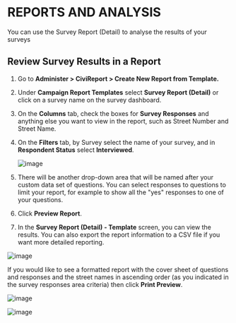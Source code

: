 # REPORTS AND ANALYSIS

You can use the Survey Report (Detail) to analyse the results of your
surveys

## Review Survey Results in a Report

1.  Go to **Administer > CiviReport > Create New Report from
    Template.**
2.  Under **Campaign Report Templates** select **Survey Report
    (Detail)** or click on a survey name on the survey dashboard. 
3.  On the **Columns** tab, check the boxes for **Survey Responses** and
    anything else you want to view in the report, such as Street Number
    and Street Name.
4.  On the **Filters** tab, by Survey select the name of your survey, and
    in **Respondent Status** select **Interviewed**.

    ![image](/img/survey_set_filters.png)

5.  There will be another drop-down area that will be named after your
    custom data set of questions. You can select responses to questions
    to limit your report, for example to show all the "yes" responses to
    one of your questions.
6.  Click **Preview Report**.
7.  In the **Survey Report (Detail) - Template** screen, you can view
    the results. You can also export the report information to a CSV
    file if you want more detailed reporting.

![image](/img/survey_report_detail.png)

If you would like to see a formatted report with the cover sheet of
questions and responses and the street names in ascending order (as you
indicated in the survey responses area criteria) then click **Print
Preview**.

![image](/img/survey_report_cover.png)

![image](/img/survey_report_p2.png)

